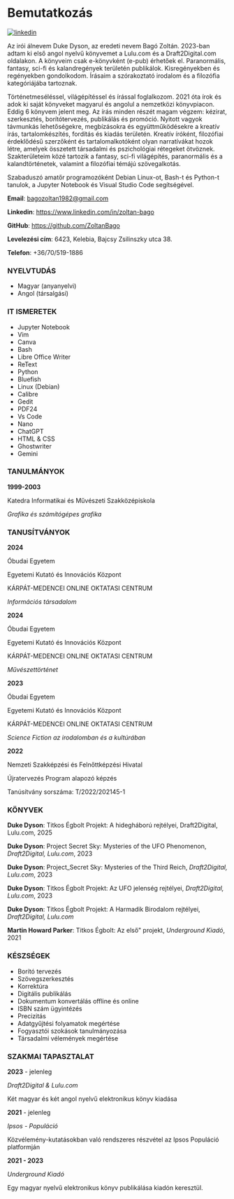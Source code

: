 # Bemutatkozás
[![linkedin](https://img.shields.io/badge/Zoltan_Bago-LinkedIn-blue)](https://www.linkedin.com/in/zoltan-bago/)

Az irói álnevem Duke Dyson, az eredeti nevem Bagó Zoltán. 2023-ban adtam ki első angol nyelvű könyvemet a Lulu.com és a Draft2Digital.com oldalakon. A könyveim csak e-könyvként (e-pub) érhetőek el. Paranormális, fantasy, sci-fi és kalandregények területén publikálok. Kisregényekben és regényekben gondolkodom. Írásaim a szórakoztató irodalom és a filozófia kategóriájába tartoznak.

Történetmeséléssel, világépítéssel és írással foglalkozom. 2021 óta írok és adok ki saját könyveket magyarul és angolul a nemzetközi könyvpiacon. Eddig 6 könyvem jelent meg. Az írás minden részét magam végzem: kézirat, szerkesztés, borítótervezés, publikálás és promóció. Nyitott vagyok távmunkás lehetőségekre, megbízásokra és együttműködésekre a kreatív írás, tartalomkészítés, fordítás és kiadás területén. Kreatív íróként, filozófiai érdeklődésű szerzőként és tartalomalkotóként olyan narratívákat hozok létre, amelyek összetett társadalmi és pszichológiai rétegeket ötvöznek. Szakterületeim közé tartozik a fantasy, sci-fi világépítés, paranormális és a kalandtörténetek, valamint a filozófiai témájú szövegalkotás.

Szabaduszó amatőr programozóként Debian Linux-ot, Bash-t és Python-t tanulok, a Jupyter Notebook és Visual Studio Code segítségével. 

**Email**: bagozoltan1982@gmail.com 

**Linkedin**: https://www.linkedin.com/in/zoltan-bago 

**GitHub**: https://github.com/ZoltanBago

**Levelezési cím**: 6423, Kelebia, Bajcsy Zsilinszky utca 38. 

**Telefon**: +36/70/519-1886

### NYELVTUDÁS
- Magyar (anyanyelvi) 
- Angol (társalgási)

### IT ISMERETEK
- Jupyter Notebook 
- Vim 
- Canva 
- Bash 
- Libre Office Writer 
- ReText 
- Python 
- Bluefish 
- Linux (Debian) 
- Calibre 
- Gedit 
- PDF24 
- Vs Code 
- Nano 
- ChatGPT 
- HTML & CSS
- Ghostwriter 
- Gemini

### TANULMÁNYOK

**1999-2003**

Katedra Informatikai és Művészeti Szakközépiskola

*Grafika és számítógépes grafika*

### TANUSÍTVÁNYOK

**2024** 

Óbudai Egyetem 

Egyetemi Kutató és Innovációs Központ 

KÁRPÁT-MEDENCEI ONLINE OKTATASI CENTRUM

*Információs társadalom*

**2024**

Óbudai Egyetem 

Egyetemi Kutató és Innovációs Központ 

KÁRPÁT-MEDENCEI ONLINE OKTATASI CENTRUM

*Művészettörténet*

**2023** 

Óbudai Egyetem 

Egyetemi Kutató és Innovációs Központ 

KÁRPÁT-MEDENCEI ONLINE OKTATASI CENTRUM

*Science Fiction az irodalomban és a kultúrában*

**2022**

Nemzeti Szakképzési és Felnőttképzési Hivatal 

Újratervezés Program alapozó képzés

Tanúsítvány sorszáma: T/2022/202145-1

### KÖNYVEK

**Duke Dyson**: Titkos Égbolt Projekt: A hidegháború rejtélyei, Draft2Digital, Lulu.com, 2025 

**Duke Dyson**: Project Secret Sky: Mysteries of the UFO Phenomenon, *Draft2Digital, Lulu.com*, 2023

**Duke Dyson**: Project_Secret Sky: Mysteries of the Third Reich, *Draft2Digital, Lulu.com*, 2023 

**Duke Dyson**: Titkos Égbolt Projekt: Az UFO jelenség rejtélyei, *Draft2Digital, Lulu.com*, 2023 

**Duke Dyson**: Titkos Égbolt Projekt: A Harmadik Birodalom rejtélyei, *Draft2Digital, Lulu.com* 

**Martin Howard Parker**: Titkos Égbolt: Az első" projekt, *Underground Kiadó*, 2021

### KÉSZSÉGEK
- Borító tervezés   
- Szövegszerkesztés   
- Korrektúra   
- Digitális publikálás   
- Dokumentum konvertálás offline és online   
- ISBN szám ügyintézés   
- Precizitás   
- Adatgyűjtési folyamatok megértése   
- Fogyasztói szokások tanulmányozása   
- Társadalmi vélemények megértése

### SZAKMAI TAPASZTALAT

**2023** - jelenleg 

*Draft2Digital & Lulu.com*

Két magyar és két angol nyelvű elektronikus könyv kiadása

**2021** - jelenleg 

*Ipsos - Populáció*

Közvélemény-kutatásokban való rendszeres részvétel az Ipsos Populáció platformján

**2021 - 2023**
 
*Underground Kiadó*

Egy magyar nyelvű elektronikus könyv publikálása kiadón keresztül.

<!---
ZoltanBago/ZoltanBago is a ✨ special ✨ repository because its `README.md` (this file) appears on your GitHub profile.
You can click the Preview link to take a look at your changes.
--->
